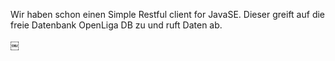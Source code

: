 Wir haben schon einen Simple Restful client for JavaSE.
Dieser greift auf die freie Datenbank OpenLiga DB zu und ruft Daten ab.

￼
 

